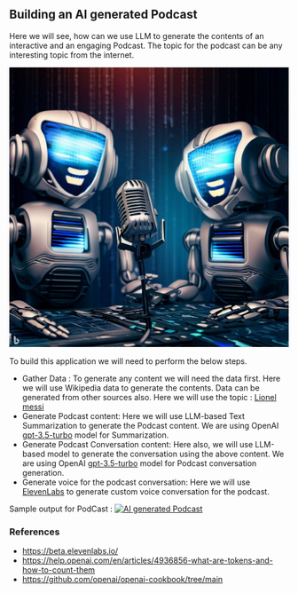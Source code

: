 ## Building an AI generated Podcast

Here we will see, how can we use LLM to generate the contents of an interactive and an engaging Podcast. The topic for the podcast can be any interesting topic from the internet.

![](ai-podcast.jpg)

To build this application we will need to perform the below steps.
* Gather Data : To generate any content we will need the data first. Here we will use Wikipedia data to generate the contents. Data can be generated from other sources also.
Here we will use the topic : [Lionel messi](https://en.wikipedia.org/wiki/Lionel_Messi)
* Generate Podcast content: Here we will use LLM-based Text Summarization to generate the Podcast content. We are using OpenAI [gpt-3.5-turbo](https://platform.openai.com/docs/models/gpt-3-5) model for Summarization.
* Generate Podcast Conversation content: Here also, we will use LLM-based model to generate the conversation using the above content. We are using OpenAI [gpt-3.5-turbo](https://platform.openai.com/docs/models/gpt-3-5) model for Podcast conversation generation.
* Generate voice for the podcast conversation: Here we will use [ElevenLabs](https://beta.elevenlabs.io/) to generate custom voice conversation for the podcast.

Sample output for PodCast : [![AI generated Podcast]()](https://github.com/sumanentc/Machine-Learning-with-Python/blob/main/GenerativeAI/Generate-Podcast/genPodcast.mp4)

### References
* https://beta.elevenlabs.io/
* https://help.openai.com/en/articles/4936856-what-are-tokens-and-how-to-count-them
* https://github.com/openai/openai-cookbook/tree/main
